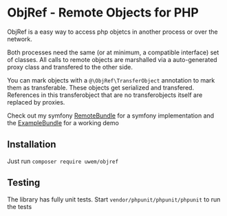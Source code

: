 # ObjRef - Remote Objects for PHP

ObjRef is a easy way to access php objetcs in another process or over the network.

Both processes need the same (or at minimum, a compatible interface) set of classes. All calls to remote objects are marshalled via a auto-generated proxy class and transfered to the other side.

You can mark objects with a `@\ObjRef\TransferObject` annotation to mark them as transferable. These objects get serialized and transfered. References in this transferobject that are no transferobjects itself are replaced by proxies.

Check out my symfony [RemoteBundle](https://github.com/UweM/ObjRef-RemoteBundle) for a symfony implementation and the [ExampleBundle](https://github.com/UweM/ObjRef-ExampleBundle) for a working demo

## Installation
Just run `composer require uwem/objref`
## Testing
The library has fully unit tests. Start `vendor/phpunit/phpunit/phpunit` to run the tests

